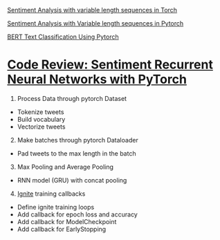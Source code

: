 [Sentiment Analysis with variable length sequences in Torch](https://medium.com/@sonicboom8/sentiment-analysis-with-variable-length-sequences-in-pytorch-6241635ae130)

[Sentiment Analysis with Variable length sequences in Pytorch](https://medium.com/@sonicboom8/sentiment-analysis-with-variable-length-sequences-in-pytorch-6241635ae130)

[BERT Text Classification Using Pytorch](https://towardsdatascience.com/bert-text-classification-using-pytorch-723dfb8b6b5b)

# [Code Review: Sentiment Recurrent Neural Networks with PyTorch](https://tracyrenee61.medium.com/code-review-sentiment-recurrent-neural-networks-with-pytorch-fbf5c9624711)

1. Process Data through pytorch Dataset 
- Tokenize tweets
- Build vocabulary
- Vectorize tweets 
2. Make batches through pytorch Dataloader
- Pad tweets to the max length in the batch 
3. Max Pooling and Average Pooling 
- RNN model (GRU) with concat pooling 
4. [Ignite](https://pytorch.org/ignite/) training callbacks 
- Define ignite training loops 
- Add callback for epoch loss and accuracy 
- Add callback for ModelCheckpoint 
- Add callback for EarlyStopping

